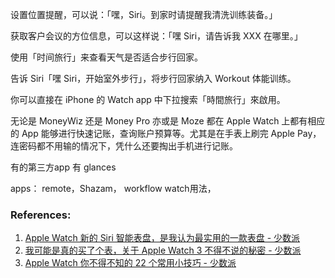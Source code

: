 设置位置提醒，可以说：「嘿，Siri。到家时请提醒我清洗训练装备。」

获取客户会议的方位信息，可以这样说：「嘿 Siri，请告诉我 XXX 在哪里。」

使用「时间旅行」来查看天气是否适合步行回家。

 告诉 Siri「嘿 Siri，开始室外步行」，将步行回家纳入 Workout 体能训练。

你可以直接在 iPhone 的 Watch app 中下拉搜索「時間旅行」來啟用。

无论是 MoneyWiz 还是 Money Pro 亦或是 Moze 都在 Apple Watch 上都有相应的 App 能够进行快速记账，查询账户预算等。尤其是在手表上刷完 Apple Pay，连密码都不用输的情况下，凭什么还要掏出手机进行记账。


有的第三方app 有 glances

 apps： remote，Shazam， workflow watch用法， 


### References:
1. [Apple Watch 新的 Siri 智能表盘，是我认为最实用的一款表盘 - 少数派](https://sspai.com/post/40658)
2. [我可能是真的买了个表，关于 Apple Watch 3 不得不说的秘密 - 少数派](https://sspai.com/post/41287)
3. [Apple Watch 你不得不知的 22 个常用小技巧 - 少数派](https://sspai.com/post/28930)
